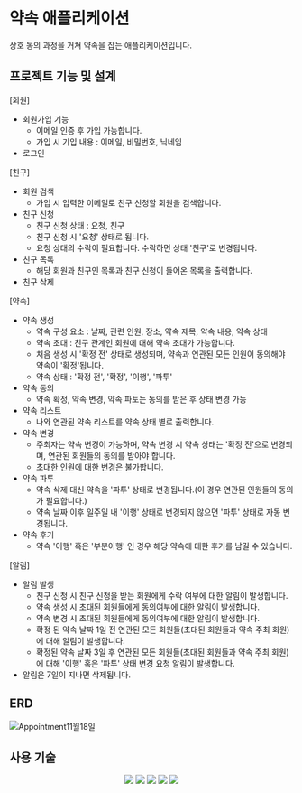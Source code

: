 # 약속 애플리케이션

상호 동의 과정을 거쳐 약속을 잡는 애플리케이션입니다.

## 프로젝트 기능 및 설계

[회원]
  - 회원가입 기능
    - 이메일 인증 후 가입 가능합니다.
    - 가입 시 기입 내용 : 이메일, 비밀번호, 닉네임
  - 로그인
    
[친구]
  - 회원 검색
    - 가입 시 입력한 이메일로 친구 신청할 회원을 검색합니다.
  - 친구 신청
    - 친구 신청 상태 : 요청, 친구
    - 친구 신청 시 '요청' 상태로 됩니다.
    - 요청 상대의 수락이 필요합니다. 수락하면 상태 '친구'로 변경됩니다.
  - 친구 목록
    - 해당 회원과 친구인 목록과 친구 신청이 들어온 목록을 출력합니다.
  - 친구 삭제
    
[약속]
  - 약속 생성
    - 약속 구성 요소 : 날짜, 관련 인원, 장소, 약속 제목, 약속 내용, 약속 상태
    - 약속 초대 : 친구 관계인 회원에 대해 약속 초대가 가능합니다.
    - 처음 생성 시 '확정 전' 상태로 생성되며, 약속과 연관된 모든 인원이 동의해야 약속이 '확정'됩니다.
    - 약속 상태 : '확정 전', '확정', '이행', '파투'
  - 약속 동의
    - 약속 확정, 약속 변경, 약속 파토는 동의를 받은 후 상태 변경 가능
  - 약속 리스트
    - 나와 연관된 약속 리스트를 약속 상태 별로 출력합니다.
  - 약속 변경
    - 주최자는 약속 변경이 가능하며, 약속 변경 시 약속 상태는 '확정 전'으로 변경되며, 연관된 회원들의 동의를 받아야 합니다.
    - 초대한 인원에 대한 변경은 불가합니다.
  - 약속 파투
    - 약속 삭제 대신 약속을 '파투' 상태로 변경됩니다.(이 경우 연관된 인원들의 동의가 필요합니다.)
    - 약속 날짜 이후 일주일 내 '이행' 상태로 변경되지 않으면 '파투' 상태로 자동 변경됩니다.
  - 약속 후기
    - 약속 '이행' 혹은 '부분이행' 인 경우 해당 약속에 대한 후기를 남길 수 있습니다.
      
[알림]
  - 알림 발생
    - 친구 신청 시 친구 신청을 받는 회원에게 수락 여부에 대한 알림이 발생합니다.
    - 약속 생성 시 초대된 회원들에게 동의여부에 대한 알림이 발생합니다.
    - 약속 변경 시 초대된 회원들에게 동의여부에 대한 알림이 발생합니다.
    - 확정 된 약속 날짜 1일 전 연관된 모든 회원들(초대된 회원들과 약속 주최 회원)에 대해 알림이 발생합니다.
    - 확정된 약속 날짜 3일 후 연관된 모든 회원들(초대된 회원들과 약속 주최 회원)에 대해 '이행' 혹은 '파투' 상태 변경 요청 알림이 발생합니다.
  - 알림은 7일이 지나면 삭제됩니다.

## ERD

![Appointment11월18일](https://github.com/KimMunjin/appointment/assets/115455126/7bb5cc8f-a2d1-4969-b5c0-bc524ff871c1)






## 사용 기술
<div align=center>
<img src="https://img.shields.io/badge/java-007396?style=for-the-badge&logo=java&logoColor=white">
<img src="https://img.shields.io/badge/mariaDB-003545?style=for-the-badge&logo=mariaDB&logoColor=white"> 
<img src="https://img.shields.io/badge/spring boot-6DB33F?style=for-the-badge&logo=Spring Boot&logoColor=white">
<img src="https://img.shields.io/badge/git-F05032?style=for-the-badge&logo=git&logoColor=white">
<img src="https://img.shields.io/badge/redis-%23DD0031.svg?style=for-the-badge&logo=redis&logoColor=white">
</div>

